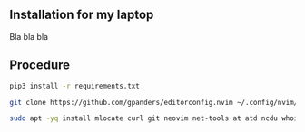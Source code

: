 ## Installation for my laptop

Bla bla bla

## Procedure

```bash
pip3 install -r requirements.txt

git clone https://github.com/gpanders/editorconfig.nvim ~/.config/nvim/pack/gpanders/start/editorconfig.nvim

sudo apt -yq install mlocate curl git neovim net-tools at atd ncdu whois nmap unzip

```

